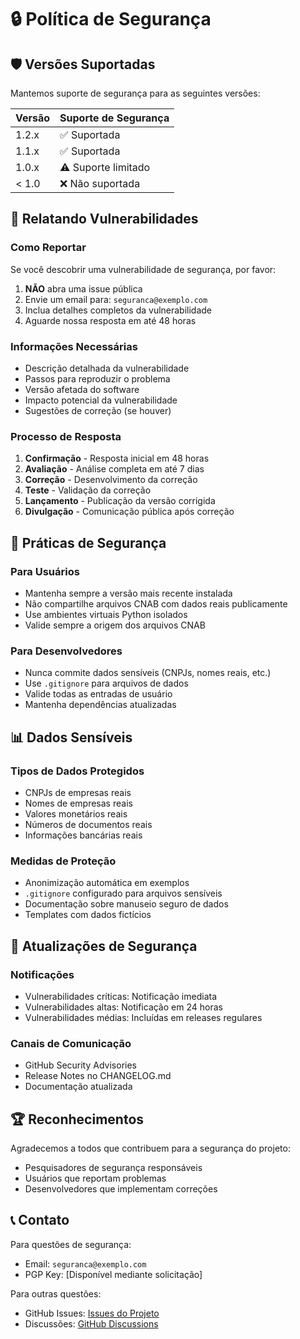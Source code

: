# 🔒 Política de Segurança

## 🛡️ Versões Suportadas

Mantemos suporte de segurança para as seguintes versões:

| Versão | Suporte de Segurança |
| ------- | -------------------- |
| 1.2.x   | ✅ Suportada        |
| 1.1.x   | ✅ Suportada        |
| 1.0.x   | ⚠️ Suporte limitado  |
| < 1.0   | ❌ Não suportada    |

## 🚨 Relatando Vulnerabilidades

### Como Reportar
Se você descobrir uma vulnerabilidade de segurança, por favor:

1. **NÃO** abra uma issue pública
2. Envie um email para: `seguranca@exemplo.com`
3. Inclua detalhes completos da vulnerabilidade
4. Aguarde nossa resposta em até 48 horas

### Informações Necessárias
- Descrição detalhada da vulnerabilidade
- Passos para reproduzir o problema
- Versão afetada do software
- Impacto potencial da vulnerabilidade
- Sugestões de correção (se houver)

### Processo de Resposta
1. **Confirmação** - Resposta inicial em 48 horas
2. **Avaliação** - Análise completa em até 7 dias
3. **Correção** - Desenvolvimento da correção
4. **Teste** - Validação da correção
5. **Lançamento** - Publicação da versão corrigida
6. **Divulgação** - Comunicação pública após correção

## 🔐 Práticas de Segurança

### Para Usuários
- Mantenha sempre a versão mais recente instalada
- Não compartilhe arquivos CNAB com dados reais publicamente
- Use ambientes virtuais Python isolados
- Valide sempre a origem dos arquivos CNAB

### Para Desenvolvedores
- Nunca commite dados sensíveis (CNPJs, nomes reais, etc.)
- Use `.gitignore` para arquivos de dados
- Valide todas as entradas de usuário
- Mantenha dependências atualizadas

## 📊 Dados Sensíveis

### Tipos de Dados Protegidos
- CNPJs de empresas reais
- Nomes de empresas reais
- Valores monetários reais
- Números de documentos reais
- Informações bancárias reais

### Medidas de Proteção
- Anonimização automática em exemplos
- `.gitignore` configurado para arquivos sensíveis
- Documentação sobre manuseio seguro de dados
- Templates com dados fictícios

## 🔄 Atualizações de Segurança

### Notificações
- Vulnerabilidades críticas: Notificação imediata
- Vulnerabilidades altas: Notificação em 24 horas
- Vulnerabilidades médias: Incluídas em releases regulares

### Canais de Comunicação
- GitHub Security Advisories
- Release Notes no CHANGELOG.md
- Documentação atualizada

## 🏆 Reconhecimentos

Agradecemos a todos que contribuem para a segurança do projeto:
- Pesquisadores de segurança responsáveis
- Usuários que reportam problemas
- Desenvolvedores que implementam correções

## 📞 Contato

Para questões de segurança:
- Email: `seguranca@exemplo.com`
- PGP Key: [Disponível mediante solicitação]

Para outras questões:
- GitHub Issues: [Issues do Projeto](https://github.com/seu-usuario/cnab-bradesco/issues)
- Discussões: [GitHub Discussions](https://github.com/seu-usuario/cnab-bradesco/discussions) 